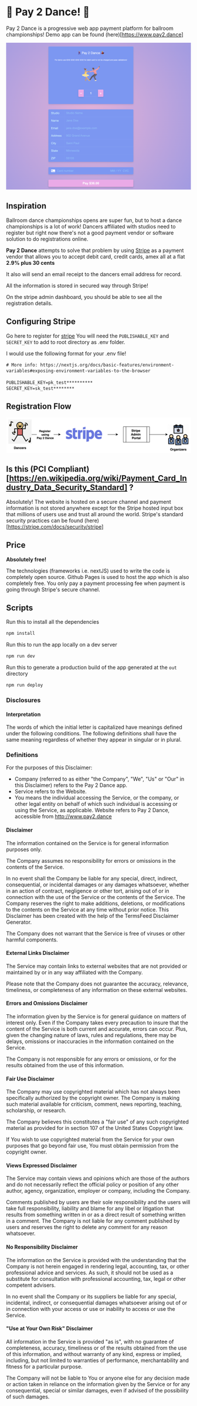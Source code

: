 # 🕺 Pay 2 Dance! 💃

Pay 2 Dance is a progressive web app payment platform for ballroom championships!
Demo app can be found (here)[https://www.pay2.dance]

![AppScreenshot](./Pay2DanceApp.png)

## Inspiration

Ballroom dance championships opens are super fun, but to host a dance championships is a lot of work! Dancers affiliated with studios need to register but right now there's not a good payment vendor or software solution to do registrations online.

**Pay 2 Dance** attempts to solve that problem by using [Stripe](https://stripe.com/) as a payment vendor that allows you to accept debit card, credit cards, amex all at a flat **2.9% plus 30 cents**

It also will send an email receipt to the dancers email address for record.

All the information is stored in secured way through Stripe!

On the stripe admin dashboard, you should be able to see all the registration details.

## Configuring Stripe

Go here to register for [stripe](https://dashboard.stripe.com/)
You will need the `PUBLISHABLE_KEY` and `SECRET_KEY` to add to root directory as .env folder.

I would use the following format for your .env file!

```
# More info: https://nextjs.org/docs/basic-features/environment-variables#exposing-environment-variables-to-the-browser

PUBLISHABLE_KEY=pk_test**********
SECRET_KEY=sk_test********

```

## Registration Flow

![Flow](./Pay2DanceFlow.png)

## Is this (PCI Compliant)[https://en.wikipedia.org/wiki/Payment_Card_Industry_Data_Security_Standard] ?

Absolutely! The website is hosted on a secure channel and payment information is not stored anywhere except for the Stripe hosted input box that millions of users use and trust all around the world. Stripe's standard security practices can be found (here)[https://stripe.com/docs/security/stripe]

## Price

**Absolutely free!**

The technologies (frameworks i.e. nextJS) used to write the code is completely open source.
Github Pages is used to host the app which is also completely free.
You only pay a payment processing fee when payment is going through Stripe's secure channel.

## Scripts

Run this to install all the dependencies

```bash
npm install
```

Run this to run the app locally on a dev server

```bash
npm run dev
```

Run this to generate a production build of the app generated at the `out` directory

```bash
npm run deploy
```

### Disclosures

#### Interpretation

The words of which the initial letter is capitalized have meanings defined under the following conditions. The following definitions shall have the same meaning regardless of whether they appear in singular or in plural.

### Definitions

For the purposes of this Disclaimer:

- Company (referred to as either "the Company", "We", "Us" or "Our" in this Disclaimer) refers to the Pay 2 Dance app.
- Service refers to the Website.
- You means the individual accessing the Service, or the company, or other legal entity on behalf of which such individual is accessing or using the Service, as applicable.
  Website refers to Pay 2 Dance, accessible from http://www.pay2.dance

#### Disclaimer

The information contained on the Service is for general information purposes only.

The Company assumes no responsibility for errors or omissions in the contents of the Service.

In no event shall the Company be liable for any special, direct, indirect, consequential, or incidental damages or any damages whatsoever, whether in an action of contract, negligence or other tort, arising out of or in connection with the use of the Service or the contents of the Service. The Company reserves the right to make additions, deletions, or modifications to the contents on the Service at any time without prior notice. This Disclaimer has been created with the help of the TermsFeed Disclaimer Generator.

The Company does not warrant that the Service is free of viruses or other harmful components.

#### External Links Disclaimer

The Service may contain links to external websites that are not provided or maintained by or in any way affiliated with the Company.

Please note that the Company does not guarantee the accuracy, relevance, timeliness, or completeness of any information on these external websites.

#### Errors and Omissions Disclaimer

The information given by the Service is for general guidance on matters of interest only. Even if the Company takes every precaution to insure that the content of the Service is both current and accurate, errors can occur. Plus, given the changing nature of laws, rules and regulations, there may be delays, omissions or inaccuracies in the information contained on the Service.

The Company is not responsible for any errors or omissions, or for the results obtained from the use of this information.

#### Fair Use Disclaimer

The Company may use copyrighted material which has not always been specifically authorized by the copyright owner. The Company is making such material available for criticism, comment, news reporting, teaching, scholarship, or research.

The Company believes this constitutes a "fair use" of any such copyrighted material as provided for in section 107 of the United States Copyright law.

If You wish to use copyrighted material from the Service for your own purposes that go beyond fair use, You must obtain permission from the copyright owner.

#### Views Expressed Disclaimer

The Service may contain views and opinions which are those of the authors and do not necessarily reflect the official policy or position of any other author, agency, organization, employer or company, including the Company.

Comments published by users are their sole responsibility and the users will take full responsibility, liability and blame for any libel or litigation that results from something written in or as a direct result of something written in a comment. The Company is not liable for any comment published by users and reserves the right to delete any comment for any reason whatsoever.

#### No Responsibility Disclaimer

The information on the Service is provided with the understanding that the Company is not herein engaged in rendering legal, accounting, tax, or other professional advice and services. As such, it should not be used as a substitute for consultation with professional accounting, tax, legal or other competent advisers.

In no event shall the Company or its suppliers be liable for any special, incidental, indirect, or consequential damages whatsoever arising out of or in connection with your access or use or inability to access or use the Service.

#### "Use at Your Own Risk" Disclaimer

All information in the Service is provided "as is", with no guarantee of completeness, accuracy, timeliness or of the results obtained from the use of this information, and without warranty of any kind, express or implied, including, but not limited to warranties of performance, merchantability and fitness for a particular purpose.

The Company will not be liable to You or anyone else for any decision made or action taken in reliance on the information given by the Service or for any consequential, special or similar damages, even if advised of the possibility of such damages.
